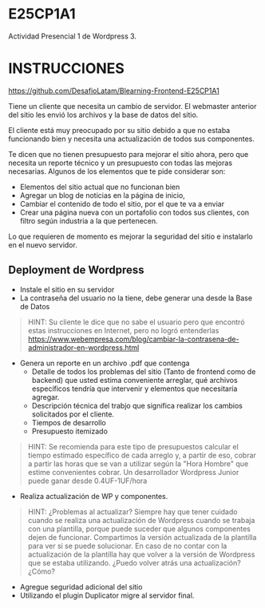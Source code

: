 # E25CP1A1
Actividad Presencial 1 de Wordpress 3.

# INSTRUCCIONES

<https://github.com/DesafioLatam/Blearning-Frontend-E25CP1A1>

Tiene un cliente que necesita un cambio de servidor. El webmaster anterior del sitio les envió los archivos y la base de datos del sitio.

El cliente está muy preocupado por su sitio debido a que no estaba funcionando bien y necesita una actualización de todos sus componentes.

Te dicen que no tienen presupuesto para mejorar el sitio ahora, pero que necesita un reporte técnico y un presupuesto con todas las mejoras necesarias. Algunos de los elementos que te pide considerar son: 

- Elementos del sitio actual que no funcionan bien
- Agregar un blog de noticias en la página de inicio, 
- Cambiar el contenido de todo el sitio, por el que te va a enviar
- Crear una página nueva con un portafolio con todos sus clientes, con filtro según industria a la que pertenecen. 

Lo que requieren de momento es mejorar la seguridad del sitio e instalarlo en el nuevo servidor. 

## Deployment de Wordpress

- Instale el sitio en su servidor
- La contraseña del usuario no la tiene, debe generar una desde la Base de Datos

> HINT: Su cliente le dice que no sabe el usuario pero que encontró estas instrucciones en Internet, pero no logró entenderlas <https://www.webempresa.com/blog/cambiar-la-contrasena-de-administrador-en-wordpress.html>

- Genera un reporte en un archivo .pdf que contenga
	- Detalle de todos los problemas del sitio (Tanto de frontend como de backend) que usted estima conveniente arreglar, qué archivos específicos tendría que intervenir y elementos que necesitaría agregar. 
	- Descripción técnica del trabjo que significa realizar los cambios solicitados por el cliente.
	- Tiempos de desarrollo
	- Presupuesto itemizado

>HINT: Se recomienda para este tipo de presupuestos calcular el tiempo estimado específico de cada arreglo y, a partir de eso, cobrar a partir las horas que se van a utilizar según la "Hora Hombre" que estime convenientes cobrar. Un desarrollador Wordpress Junior puede ganar desde 0.4UF-1UF/hora

- Realiza actualización de WP y componentes.

>HINT: ¿Problemas al actualizar? Siempre hay que tener cuidado cuando se realiza una actualización de Wordpress cuando se trabaja con una plantilla, porque puede suceder que algunos componentes dejen de funcionar. Compartimos la versión actualizada de la plantilla para ver si se puede solucionar. En caso de no contar con la actualización de la plantilla hay que volver a la versión de Wordpress que se estaba utilizando. ¿Puedo volver atrás una actualización? ¿Cómo?

- Agregue seguridad adicional del sitio
- Utilizando el plugin Duplicator migre al servidor final.



